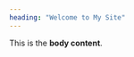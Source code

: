 ```yaml
---
heading: "Welcome to My Site"
---
```

This is the **body content**.













































































































































































































































